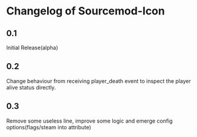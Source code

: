 # Changelog of Sourcemod-Icon

## 0.1

Initial Release(alpha)

## 0.2

Change behaviour from receiving player_death event to inspect the player alive status directly.

## 0.3

Remove some useless line, improve some logic and emerge config options(flags/steam into attribute)
